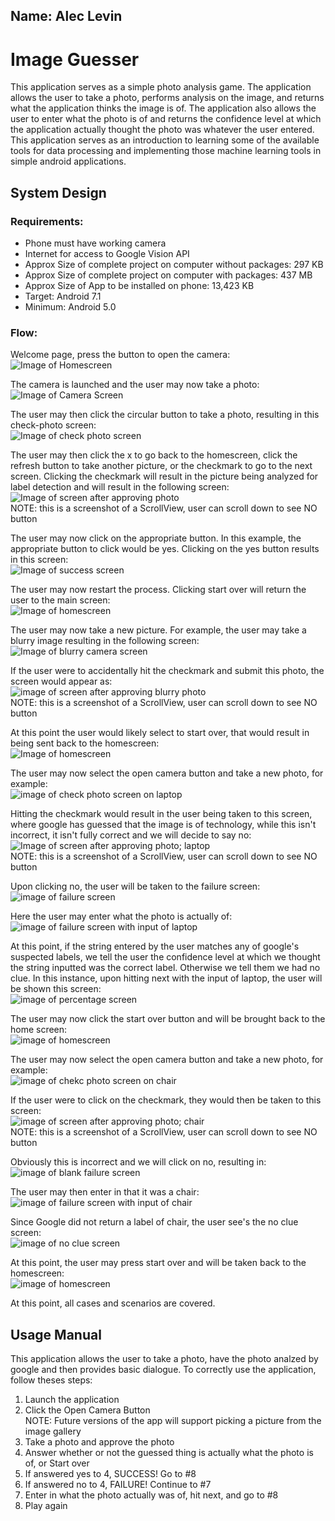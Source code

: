 ## Name: Alec Levin     

# Image Guesser    
This application serves as a simple photo analysis game. The application allows the user to take a photo, performs analysis on the image, and returns what the application thinks the image is of. The application also allows the user to enter what the photo is of and returns the confidence level at which the application actually thought the photo was whatever the user entered. This application serves as an introduction to learning some of the available tools for data processing and implementing those machine learning tools in simple android applications.    
## System Design     

### Requirements:    
* Phone must have working camera  
* Internet for access to Google Vision API     
* Approx Size of complete project on computer without packages: 297 KB     
* Approx Size of complete project on computer with packages: 437 MB
* Approx Size of App to be installed on phone: 13,423 KB    
* Target: Android 7.1       
* Minimum: Android 5.0       

### Flow:
Welcome page, press the button to open the camera:     
![Image of Homescreen](https://raw.githubusercontent.com/arl505/Teaching-MobileApps/master/images/pa3/home.png)      

The camera is launched and the user may now take a photo:     
![Image of Camera Screen](https://raw.githubusercontent.com/arl505/Teaching-MobileApps/master/images/pa3/01.png)

The user may then click the circular button to take a photo, resulting in this check-photo screen:     
![Image of check photo screen](https://raw.githubusercontent.com/arl505/Teaching-MobileApps/master/images/pa3/02.png)   

The user may then click the x to go back to the homescreen, click the refresh button to take another picture, or the checkmark to go to the next screen. Clicking the checkmark will result in the picture being analyzed for label detection and will result in the following screen:    
![Image of screen after approving photo](https://raw.githubusercontent.com/arl505/Teaching-MobileApps/master/images/pa3/03.png)    
NOTE: this is a screenshot of a ScrollView, user can scroll down to see NO button       

The user may now click on the appropriate button. In this example, the appropriate button to click would be yes. Clicking on the yes button results in this screen:     
![Image of success screen](https://raw.githubusercontent.com/arl505/Teaching-MobileApps/master/images/pa3/04.png)   

The user may now restart the process. Clicking start over will return the user to the main screen:     
![Image of homescreen](https://raw.githubusercontent.com/arl505/Teaching-MobileApps/master/images/pa3/home.png)      

The user may now take a new picture. For example, the user may take a blurry image resulting in the following screen:    
![Image of blurry camera screen](https://raw.githubusercontent.com/arl505/Teaching-MobileApps/master/images/pa3/05.png)    

If the user were to accidentally hit the checkmark and submit this photo, the screen would appear as:     
![image of screen after approving blurry photo](https://raw.githubusercontent.com/arl505/Teaching-MobileApps/master/images/pa3/06.png)    
NOTE: this is a screenshot of a ScrollView, user can scroll down to see NO button        

At this point the user would likely select to start over, that would result in being sent back to the homescreen:      
![Image of homescreen](https://raw.githubusercontent.com/arl505/Teaching-MobileApps/master/images/pa3/home.png)      

The user may now select the open camera button and take a new photo, for example:     
![image of check photo screen on laptop](https://raw.githubusercontent.com/arl505/Teaching-MobileApps/master/images/pa3/07.png)    


Hitting the checkmark would result in the user being taken to this screen, where google has guessed that the image is of technology, while this isn't incorrect, it isn't fully correct and we will decide to say no:          
![Image of screen after approving photo; laptop](https://raw.githubusercontent.com/arl505/Teaching-MobileApps/master/images/pa3/08.png)    
NOTE: this is a screenshot of a ScrollView, user can scroll down to see NO button       

Upon clicking no, the user will be taken to the failure screen:    
![image of failure screen](https://raw.githubusercontent.com/arl505/Teaching-MobileApps/master/images/pa3/09.png)   

Here the user may enter what the photo is actually of:     
![image of failure screen with input of laptop](https://raw.githubusercontent.com/arl505/Teaching-MobileApps/master/images/pa3/10.png)    

At this point, if the string entered by the user matches any of google's suspected labels, we tell the user the confidence level at which we thought the string inputted was the correct label. Otherwise we tell them we had no clue. In this instance, upon hitting next with the input of laptop, the user will be shown this screen:     
![image of percentage screen](https://raw.githubusercontent.com/arl505/Teaching-MobileApps/master/images/pa3/11.png)   

The user may now click the start over button and will be brought back to the home screen:     
![image of homescreen](https://raw.githubusercontent.com/arl505/Teaching-MobileApps/master/images/pa3/home.png)    

The user may now select the open camera button and take a new photo, for example:   
![image of chekc photo screen on chair](https://raw.githubusercontent.com/arl505/Teaching-MobileApps/master/images/pa3/12.png)      

If the user were to click on the checkmark, they would then be taken to this screen:  
![image of screen after approving photo; chair](https://raw.githubusercontent.com/arl505/Teaching-MobileApps/master/images/pa3/13.png)   
NOTE: this is a screenshot of a ScrollView, user can scroll down to see NO button      

Obviously this is incorrect and we will click on no, resulting in:   
![image of blank failure screen](https://raw.githubusercontent.com/arl505/Teaching-MobileApps/master/images/pa3/14.png)    

The user may then enter in that it was a chair:     
![image of failure screen with input of chair](https://raw.githubusercontent.com/arl505/Teaching-MobileApps/master/images/pa3/15.png)     

Since Google did not return a label of chair, the user see's the no clue screen:     
![image of no clue screen](https://raw.githubusercontent.com/arl505/Teaching-MobileApps/master/images/pa3/16.png)      

At this point, the user may press start over and will be taken back to the homescreen:      
![image of homescreen](https://raw.githubusercontent.com/arl505/Teaching-MobileApps/master/images/pa3/home.png)     

At this point, all cases and scenarios are covered.     

## Usage Manual
This application allows the user to take a photo, have the photo analzed by google and then provides basic dialogue. To correctly use the application, follow theses steps:   
1) Launch the application    
2) Click the Open Camera Button    
NOTE: Future versions of the app will support picking a picture from the image gallery
3) Take a photo and approve the photo      
4) Answer whether or not the guessed thing is actually what the photo is of, or Start over        
5) If answered yes to 4, SUCCESS! Go to #8    
6) If answered no to 4, FAILURE! Continue to #7    
7) Enter in what the photo actually was of, hit next, and go to #8    
8) Play again    
